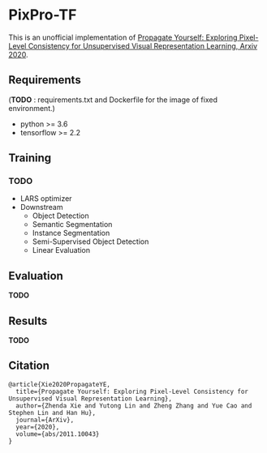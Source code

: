 # PixPro-TF

This is an unofficial implementation of [Propagate Yourself: Exploring Pixel-Level Consistency for Unsupervised Visual Representation Learning, Arxiv 2020](https://arxiv.org/abs/2011.10043).  
  
## Requirements
(**TODO** : requirements.txt and Dockerfile for the image of fixed environment.)
- python >= 3.6
- tensorflow >= 2.2

## Training
### TODO
- LARS optimizer
- Downstream
  - Object Detection
  - Semantic Segmentation
  - Instance Segmentation
  - Semi-Supervised Object Detection
  - Linear Evaluation


## Evaluation
**TODO**

## Results
**TODO**

## Citation
```
@article{Xie2020PropagateYE,
  title={Propagate Yourself: Exploring Pixel-Level Consistency for Unsupervised Visual Representation Learning},
  author={Zhenda Xie and Yutong Lin and Zheng Zhang and Yue Cao and Stephen Lin and Han Hu},
  journal={ArXiv},
  year={2020},
  volume={abs/2011.10043}
}
```
